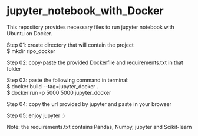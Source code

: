 # jupyter_notebook_with_Docker

This repository provides necessary files to run jupyter notebook with Ubuntu on Docker.

Step 01: create directory that will contain the project \
$ mkdir ripo_docker

Step 02: copy-paste the provided Dockerfile and requirements.txt in that folder

Step 03: paste the following command in terminal: \
$ docker build --tag=jupyter_docker .             
\$ docker run -p  5000:5000 jupyter_docker

Step 04: copy the url provided by jupyter and paste in your browser

Step 05: enjoy jupyter :)

Note: the requirements.txt contains Pandas, Numpy, jupyter and Scikit-learn
